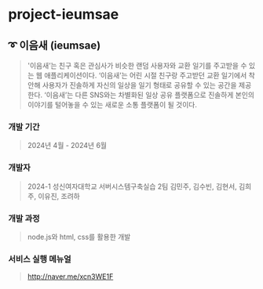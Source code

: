 # project-ieumsae

## ➰ 이음새 (ieumsae)

> '이음새’는 친구 혹은 관심사가 비슷한 랜덤 사용자와 교환 일기를 주고받을 수 있는 웹 애플리케이션이다. ‘이음새’는 어린 시절 친구랑 주고받던 교환 일기에서 착안해 사용자가 진솔하게 자신의 일상을 일기 형태로 공유할 수 있는 공간을 제공한다. ‘이음새’는 다른 SNS와는 차별화된 일상 공유 플랫폼으로 진솔하게 본인의 이야기를 털어놓을 수 있는 새로운 소통 플랫폼이 될 것이다.

### 개발 기간
> 2024년 4월 - 2024년 6월

### 개발자
> 2024-1 성신여자대학교 서버시스템구축실습 2팀
> 김민주, 김수빈, 김현서, 김희주, 이유진, 조려하

### 개발 과정
> node.js와 html, css를 활용한 개발


### 서비스 실행 메뉴얼
> http://naver.me/xcn3WE1F
